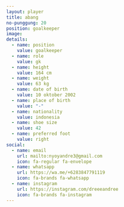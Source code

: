 ```yaml
---
layout: player
title: abang
no-punggung: 20
position: goalkeeper
image: 
details:
  - name: position
    value: goalkeeper
  - name: role
    value: gk
  - name: height
    value: 164 cm
  - name: weight
    value: 63 kg
  - name: date of birth
    value: 10 oktober 2002
  - name: place of birth
    value: "-"
  - name: nationality
    value: indonesia
  - name: shoe size
    value: 42
  - name: preferred foot
    value: right
social:
  - name: email
    url: mailto:nyoyandre3@gmail.com
    icon: fa-regular fa-envelope
  - name: whatsapp
    url: https://wa.me/+6283847791119
    icon: fa-brands fa-whatsapp
  - name: instagram
    url: https://instagram.com/dreeeandree
    icon: fa-brands fa-instagram
---
```

